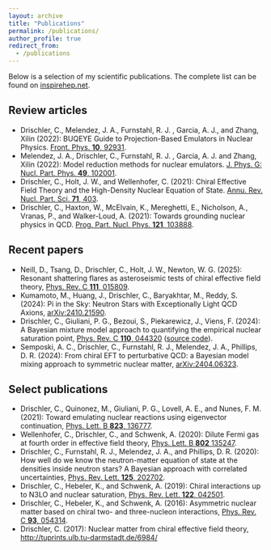 ```yaml
---
layout: archive
title: "Publications"
permalink: /publications/
author_profile: true
redirect_from:
  - /publications
---
```


Below is a selection of my scientific publications. The complete list can be found on [inspirehep.net](https://inspirehep.net/authors/1405840?ui-citation-summary=true).


## Review articles

* Drischler, C., Melendez, J. A., Furnstahl, R. J. , Garcia, A. J.,  and Zhang, Xilin (2022): BUQEYE Guide to Projection-Based Emulators in Nuclear Physics. [Front. Phys. **10**, 92931](https://doi.org/10.3389/fphy.2022.1092931).
* Melendez, J. A., Drischler, C., Furnstahl, R. J. , Garcia, A. J.  and Zhang, Xilin (2022): Model reduction methods for nuclear emulators. [J. Phys. G: Nucl. Part. Phys. **49**, 102001](https://doi.org/10.1088/1361-6471/ac83dd).
* Drischler, C., Holt, J. W., and Wellenhofer, C. (2021): Chiral Effective Field Theory and the High-Density Nuclear Equation of State. [Annu. Rev. Nucl. Part. Sci. **71**, 403](https://doi.org/10.1146/annurev-nucl-102419-041903).
* Drischler, C., Haxton, W., McElvain, K., Mereghetti, E., Nicholson, A., Vranas, P., and Walker-Loud, A. (2021): Towards grounding nuclear physics in QCD. [Prog. Part. Nucl. Phys. **121**, 103888](https://doi.org/10.1016/j.ppnp.2021.103888).

## Recent papers

* Neill, D., Tsang, D., Drischler, C., Holt, J. W., Newton, W. G. (2025): Resonant shattering flares as asteroseismic tests of chiral effective field theory, [Phys. Rev. C **111**, 015809](https://doi.org/10.1103/PhysRevC.111.015809).
* Kumamoto, M., Huang, J., Drischler, C., Baryakhtar, M., Reddy, S. (2024): Pi in the Sky: Neutron Stars with Exceptionally Light QCD Axions, [arXiv:2410.21590](https://arxiv.org/abs/2410.21590).
* Drischler, C., Giuliani, P. G., Bezoui, S., Piekarewicz, J., Viens, F. (2024): A Bayesian mixture model approach to quantifying the empirical nuclear saturation point, [Phys. Rev. C **110**, 044320](https://doi.org/10.1103/PhysRevC.110.044320) ([source code](https://github.com/cdrischler/nuclear_saturation)).
* Semposki, A. C., Drischler, C., Furnstahl, R. J., Melendez, J. A., Phillips, D. R. (2024): From chiral EFT to perturbative QCD: a Bayesian model mixing approach to symmetric nuclear matter, [arXiv:2404.06323](https://arxiv.org/abs/2404.06323).


## Select publications

* Drischler, C., Quinonez, M., Giuliani, P. G., Lovell, A. E., and Nunes, F. M. (2021): Toward emulating nuclear reactions using eigenvector continuation, [Phys. Lett. B **823**, 136777](https://doi.org/10.1016/j.physletb.2021.136777).
* Wellenhofer, C., Drischler, C., and Schwenk, A. (2020): Dilute Fermi gas at fourth order in effective field theory, [Phys. Lett. B **802** 135247](https://doi.org/10.1016/j.physletb.2020.135247).
* Drischler, C., Furnstahl, R. J., Melendez, J. A., and Phillips, D. R. (2020): How well do we know the neutron-matter equation of state at the densities inside neutron stars? A Bayesian approach with correlated uncertainties, [Phys. Rev. Lett. **125**, 202702](https://doi.org/10.1103/PhysRevLett.125.202702).
* Drischler, C., Hebeler, K., and Schwenk, A. (2019): Chiral interactions up to N3LO and nuclear saturation, [Phys. Rev. Lett. **122**, 042501](https://doi.org/10.1103/PhysRevLett.122.042501).
* Drischler, C., Hebeler, K., and Schwenk, A. (2016): Asymmetric nuclear matter based on chiral two- and three-nucleon interactions, [Phys. Rev. C **93**, 054314](https://doi.org/10.1103/PhysRevC.93.054314).
* Drischler, C. (2017): Nuclear matter from chiral effective field theory, <http://tuprints.ulb.tu-darmstadt.de/6984/>